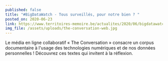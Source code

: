 ```yaml
---
published: false
title: "#BigDataWatch - Tous surveillés, pour notre bien ? "
posted_on: 2020-06-23
link: https://www.territoires-memoire.be/actualites/2020/06/bigdatawatch-tous-surveilles-pour-notre-bien/
img_file: /assets/uploads/the-conversation-web.jpg
---
```

Le média en ligne collaboratif  « The Conversation » consacre un corpus documentaire à l'usage des technologies numériques et de nos données personnelles ! Découvrez ces textes qui invitent à la réflexion.
